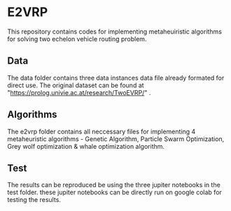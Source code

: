 # E2VRP

This repository contains codes for implementing metaheuiristic algorithms for solving two echelon vehicle routing problem.
## Data 
The data folder contains three data instances data file already formated for direct use. The original dataset can be found at "https://prolog.univie.ac.at/research/TwoEVRP/" .
## Algorithms
The e2vrp folder contains all neccessary files for implementing 4 metaheuristic algorithms - Genetic Algorithm, Particle Swarm Optimization, Grey wolf optimization & whale optimization algorithm.
## Test 
The results can be reproduced be using the three jupiter notebooks in the test folder. these jupiter notebooks can be directly run on google colab for testing the results.
